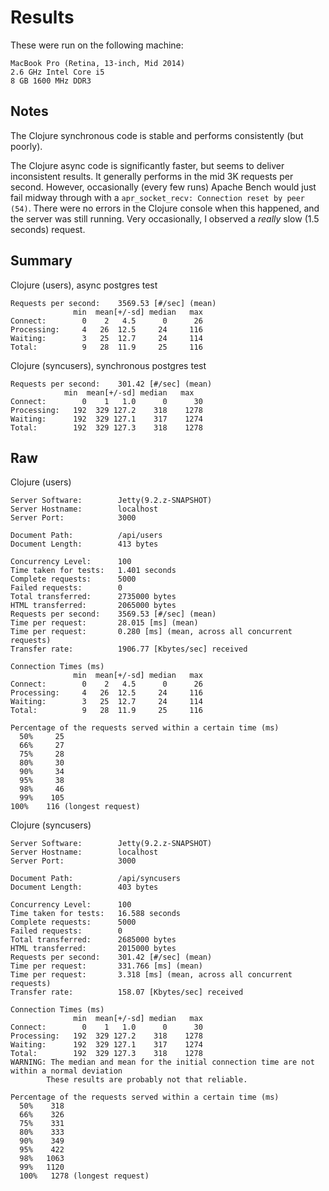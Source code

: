 # Results

These were run on the following machine:

    MacBook Pro (Retina, 13-inch, Mid 2014)
    2.6 GHz Intel Core i5
    8 GB 1600 MHz DDR3

## Notes

The Clojure synchronous code is stable and performs consistently (but poorly).

The Clojure async code is significantly faster, but seems to deliver inconsistent results. It generally performs in the mid 3K requests per second. However, occasionally (every few runs) Apache Bench would just fail midway through with a `apr_socket_recv: Connection reset by peer (54)`. There were no errors in the Clojure console when this happened, and the server was still running. Very occasionally, I observed a *really* slow (1.5 seconds) request.

## Summary

Clojure (users), async postgres test

    Requests per second:    3569.53 [#/sec] (mean)
                  min  mean[+/-sd] median   max
    Connect:        0    2   4.5      0      26
    Processing:     4   26  12.5     24     116
    Waiting:        3   25  12.7     24     114
    Total:          9   28  11.9     25     116

Clojure (syncusers), synchronous postgres test

    Requests per second:    301.42 [#/sec] (mean)
                min  mean[+/-sd] median   max
    Connect:        0    1   1.0      0      30
    Processing:   192  329 127.2    318    1278
    Waiting:      192  329 127.1    317    1274
    Total:        192  329 127.3    318    1278


## Raw

Clojure (users)

    Server Software:        Jetty(9.2.z-SNAPSHOT)
    Server Hostname:        localhost
    Server Port:            3000

    Document Path:          /api/users
    Document Length:        413 bytes

    Concurrency Level:      100
    Time taken for tests:   1.401 seconds
    Complete requests:      5000
    Failed requests:        0
    Total transferred:      2735000 bytes
    HTML transferred:       2065000 bytes
    Requests per second:    3569.53 [#/sec] (mean)
    Time per request:       28.015 [ms] (mean)
    Time per request:       0.280 [ms] (mean, across all concurrent requests)
    Transfer rate:          1906.77 [Kbytes/sec] received

    Connection Times (ms)
                  min  mean[+/-sd] median   max
    Connect:        0    2   4.5      0      26
    Processing:     4   26  12.5     24     116
    Waiting:        3   25  12.7     24     114
    Total:          9   28  11.9     25     116

    Percentage of the requests served within a certain time (ms)
      50%     25
      66%     27
      75%     28
      80%     30
      90%     34
      95%     38
      98%     46
      99%    105
    100%    116 (longest request)

Clojure (syncusers)

    Server Software:        Jetty(9.2.z-SNAPSHOT)
    Server Hostname:        localhost
    Server Port:            3000

    Document Path:          /api/syncusers
    Document Length:        403 bytes

    Concurrency Level:      100
    Time taken for tests:   16.588 seconds
    Complete requests:      5000
    Failed requests:        0
    Total transferred:      2685000 bytes
    HTML transferred:       2015000 bytes
    Requests per second:    301.42 [#/sec] (mean)
    Time per request:       331.766 [ms] (mean)
    Time per request:       3.318 [ms] (mean, across all concurrent requests)
    Transfer rate:          158.07 [Kbytes/sec] received

    Connection Times (ms)
                  min  mean[+/-sd] median   max
    Connect:        0    1   1.0      0      30
    Processing:   192  329 127.2    318    1278
    Waiting:      192  329 127.1    317    1274
    Total:        192  329 127.3    318    1278
    WARNING: The median and mean for the initial connection time are not within a normal deviation
            These results are probably not that reliable.

    Percentage of the requests served within a certain time (ms)
      50%    318
      66%    326
      75%    331
      80%    333
      90%    349
      95%    422
      98%   1063
      99%   1120
      100%   1278 (longest request)